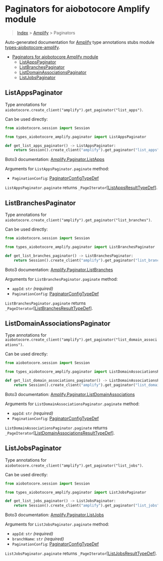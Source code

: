 <a id="paginators-for-aiobotocore-amplify-module"></a>

# Paginators for aiobotocore Amplify module

> [Index](..) > [Amplify](.) > Paginators

Auto-generated documentation for
[Amplify](https://boto3.amazonaws.com/v1/documentation/api/latest/reference/services/amplify.html#Amplify)
type annotations stubs module
[types-aiobotocore-amplify](https://pypi.org/project/types-aiobotocore-amplify/).

- [Paginators for aiobotocore Amplify module](#paginators-for-aiobotocore-amplify-module)
  - [ListAppsPaginator](#listappspaginator)
  - [ListBranchesPaginator](#listbranchespaginator)
  - [ListDomainAssociationsPaginator](#listdomainassociationspaginator)
  - [ListJobsPaginator](#listjobspaginator)

<a id="listappspaginator"></a>

## ListAppsPaginator

Type annotations for
`aiobotocore.create_client("amplify").get_paginator("list_apps")`.

Can be used directly:

```python
from aiobotocore.session import Session

from types_aiobotocore_amplify.paginator import ListAppsPaginator

def get_list_apps_paginator() -> ListAppsPaginator:
    return Session().create_client("amplify").get_paginator("list_apps")
```

Boto3 documentation:
[Amplify.Paginator.ListApps](https://boto3.amazonaws.com/v1/documentation/api/latest/reference/services/amplify.html#Amplify.Paginator.ListApps)

Arguments for `ListAppsPaginator.paginate` method:

- `PaginationConfig`:
  [PaginatorConfigTypeDef](./type_defs.md#paginatorconfigtypedef)

`ListAppsPaginator.paginate` returns
`_PageIterator`\[[ListAppsResultTypeDef](./type_defs.md#listappsresulttypedef)\].

<a id="listbranchespaginator"></a>

## ListBranchesPaginator

Type annotations for
`aiobotocore.create_client("amplify").get_paginator("list_branches")`.

Can be used directly:

```python
from aiobotocore.session import Session

from types_aiobotocore_amplify.paginator import ListBranchesPaginator

def get_list_branches_paginator() -> ListBranchesPaginator:
    return Session().create_client("amplify").get_paginator("list_branches")
```

Boto3 documentation:
[Amplify.Paginator.ListBranches](https://boto3.amazonaws.com/v1/documentation/api/latest/reference/services/amplify.html#Amplify.Paginator.ListBranches)

Arguments for `ListBranchesPaginator.paginate` method:

- `appId`: `str` *(required)*
- `PaginationConfig`:
  [PaginatorConfigTypeDef](./type_defs.md#paginatorconfigtypedef)

`ListBranchesPaginator.paginate` returns
`_PageIterator`\[[ListBranchesResultTypeDef](./type_defs.md#listbranchesresulttypedef)\].

<a id="listdomainassociationspaginator"></a>

## ListDomainAssociationsPaginator

Type annotations for
`aiobotocore.create_client("amplify").get_paginator("list_domain_associations")`.

Can be used directly:

```python
from aiobotocore.session import Session

from types_aiobotocore_amplify.paginator import ListDomainAssociationsPaginator

def get_list_domain_associations_paginator() -> ListDomainAssociationsPaginator:
    return Session().create_client("amplify").get_paginator("list_domain_associations")
```

Boto3 documentation:
[Amplify.Paginator.ListDomainAssociations](https://boto3.amazonaws.com/v1/documentation/api/latest/reference/services/amplify.html#Amplify.Paginator.ListDomainAssociations)

Arguments for `ListDomainAssociationsPaginator.paginate` method:

- `appId`: `str` *(required)*
- `PaginationConfig`:
  [PaginatorConfigTypeDef](./type_defs.md#paginatorconfigtypedef)

`ListDomainAssociationsPaginator.paginate` returns
`_PageIterator`\[[ListDomainAssociationsResultTypeDef](./type_defs.md#listdomainassociationsresulttypedef)\].

<a id="listjobspaginator"></a>

## ListJobsPaginator

Type annotations for
`aiobotocore.create_client("amplify").get_paginator("list_jobs")`.

Can be used directly:

```python
from aiobotocore.session import Session

from types_aiobotocore_amplify.paginator import ListJobsPaginator

def get_list_jobs_paginator() -> ListJobsPaginator:
    return Session().create_client("amplify").get_paginator("list_jobs")
```

Boto3 documentation:
[Amplify.Paginator.ListJobs](https://boto3.amazonaws.com/v1/documentation/api/latest/reference/services/amplify.html#Amplify.Paginator.ListJobs)

Arguments for `ListJobsPaginator.paginate` method:

- `appId`: `str` *(required)*
- `branchName`: `str` *(required)*
- `PaginationConfig`:
  [PaginatorConfigTypeDef](./type_defs.md#paginatorconfigtypedef)

`ListJobsPaginator.paginate` returns
`_PageIterator`\[[ListJobsResultTypeDef](./type_defs.md#listjobsresulttypedef)\].
